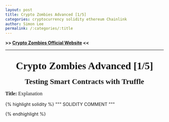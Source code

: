 ```yaml
---
layout: post
title: Crypto Zombies Advanced [1/5]
categories: cryptocurrency solidity ethereum Chainlink
author: Simon Lee
permalink: /:categories/:title
---
```


<strong>>> [Crypto Zombies Official Website][cryptozombie] <<</strong>

<div style="text-align: center; font-family: 'Times New Roman', serif; font-size: 32px; font-weight: bold; margin-bottom: 18px; padding-top: 32px; border-top: black solid 1px;">Crypto Zombies Advanced [1/5]</div>

<div style="text-align: center; font-family: 'Times New Roman', serif; font-size: 24px; font-weight: bold; margin-bottom: 12px;">Testing Smart Contracts with Truffle</div>

<p style="font-family: 'Times New Roman', serif; font-size: 16px"><strong>Title:&nbsp;</strong>Explanation</p>
{% highlight solidity %}
""" SOLIDITY COMMENT """

{% endhighlight %}

<br>
<br>
<br>

[cryptozombie]: https://cryptozombies.io/
